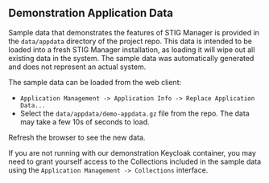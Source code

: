 ## Demonstration Application Data

Sample data that demonstrates the features of STIG Manager is provided in the `data/appdata` directory of the project repo.  This data is intended to be loaded into a fresh STIG Manager installation, as loading it will wipe out all existing data in the system.  The sample data was automatically generated and does not represent an actual system.

The sample data can be loaded from the web client:

- `Application Management -> Application Info -> Replace Application Data...`
- Select the `data/appdata/demo-appdata.gz` file from the repo. The data may take a few 10s of seconds to load.


Refresh the browser to see the new data. 

If you are not running with our demonstration Keycloak container, you may need to grant yourself access to the Collections included in the sample data using the `Application Management -> Collections` interface.
